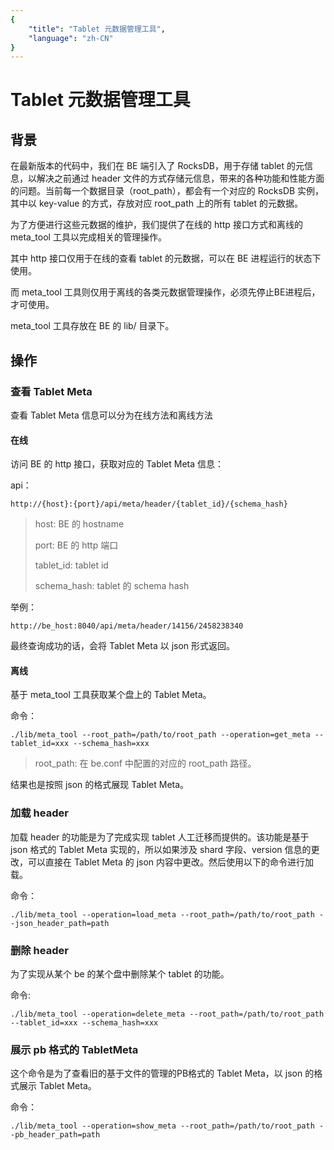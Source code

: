 ```yaml
---
{
    "title": "Tablet 元数据管理工具",
    "language": "zh-CN"
}
---
```


<!-- 
Licensed to the Apache Software Foundation (ASF) under one
or more contributor license agreements.  See the NOTICE file
distributed with this work for additional information
regarding copyright ownership.  The ASF licenses this file
to you under the Apache License, Version 2.0 (the
"License"); you may not use this file except in compliance
with the License.  You may obtain a copy of the License at

  http://www.apache.org/licenses/LICENSE-2.0

Unless required by applicable law or agreed to in writing,
software distributed under the License is distributed on an
"AS IS" BASIS, WITHOUT WARRANTIES OR CONDITIONS OF ANY
KIND, either express or implied.  See the License for the
specific language governing permissions and limitations
under the License.
-->

# Tablet 元数据管理工具 

## 背景

在最新版本的代码中，我们在 BE 端引入了 RocksDB，用于存储 tablet 的元信息，以解决之前通过 header 文件的方式存储元信息，带来的各种功能和性能方面的问题。当前每一个数据目录（root\_path），都会有一个对应的 RocksDB 实例，其中以 key-value 的方式，存放对应 root\_path 上的所有 tablet 的元数据。

为了方便进行这些元数据的维护，我们提供了在线的 http 接口方式和离线的 meta\_tool 工具以完成相关的管理操作。

其中 http 接口仅用于在线的查看 tablet 的元数据，可以在 BE 进程运行的状态下使用。

而 meta\_tool 工具则仅用于离线的各类元数据管理操作，必须先停止BE进程后，才可使用。

meta\_tool 工具存放在 BE 的 lib/ 目录下。

## 操作

### 查看 Tablet Meta

查看 Tablet Meta 信息可以分为在线方法和离线方法

#### 在线

访问 BE 的 http 接口，获取对应的 Tablet Meta 信息：

api：

`http://{host}:{port}/api/meta/header/{tablet_id}/{schema_hash}`


> host: BE 的 hostname
> 
> port: BE 的 http 端口
> 
> tablet_id: tablet id
> 
> schema_hash: tablet 的 schema hash

举例：
    
`http://be_host:8040/api/meta/header/14156/2458238340`

最终查询成功的话，会将 Tablet Meta 以 json 形式返回。

#### 离线

基于 meta\_tool 工具获取某个盘上的 Tablet Meta。

命令：

```
./lib/meta_tool --root_path=/path/to/root_path --operation=get_meta --tablet_id=xxx --schema_hash=xxx
```

> root_path: 在 be.conf 中配置的对应的 root_path 路径。

结果也是按照 json 的格式展现 Tablet Meta。

### 加载 header

加载 header 的功能是为了完成实现 tablet 人工迁移而提供的。该功能是基于 json 格式的 Tablet Meta 实现的，所以如果涉及 shard 字段、version 信息的更改，可以直接在 Tablet Meta 的 json 内容中更改。然后使用以下的命令进行加载。

命令：

```
./lib/meta_tool --operation=load_meta --root_path=/path/to/root_path --json_header_path=path
```

### 删除 header

为了实现从某个 be 的某个盘中删除某个 tablet 的功能。

命令:

```
./lib/meta_tool --operation=delete_meta --root_path=/path/to/root_path --tablet_id=xxx --schema_hash=xxx
```

### 展示 pb 格式的 TabletMeta

这个命令是为了查看旧的基于文件的管理的PB格式的 Tablet Meta，以 json 的格式展示 Tablet Meta。

命令：

```
./lib/meta_tool --operation=show_meta --root_path=/path/to/root_path --pb_header_path=path
```


